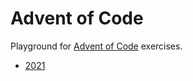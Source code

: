# Advent of Code

Playground for [Advent of Code](https://adventofcode.com/) exercises.

* [2021](https://adventofcode.com/2021)
